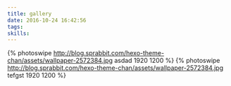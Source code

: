 ```yaml
---
title: gallery
date: 2016-10-24 16:42:56
tags:
skills:
---
```


{% photoswipe http://blog.sprabbit.com/hexo-theme-chan/assets/wallpaper-2572384.jpg asdad 1920 1200 %}
{% photoswipe http://blog.sprabbit.com/hexo-theme-chan/assets/wallpaper-2572384.jpg tefgst 1920 1200 %}
